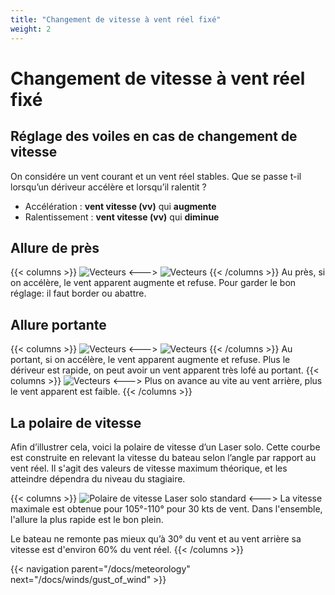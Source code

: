 ```yaml
---
title: "Changement de vitesse à vent réel fixé"
weight: 2
---
```

# Changement de vitesse à vent réel fixé

## Réglage des voiles en cas de changement de vitesse
On considére un vent courant et un vent réel stables. 
Que se passe t-il lorsqu’un dériveur accélère et lorsqu’il ralentit ?

- Accélération : **vent vitesse (vv)** qui **augmente** 
- Ralentissement : **vent vitesse (vv)** qui **diminue**

## Allure de près
{{< columns >}}
![Vecteurs](../images/pres-serre.svg)
<--->
![Vecteurs](../images/pres-abattu.svg)
{{< /columns >}}
Au près, si on accélère, le vent apparent augmente et refuse.
Pour garder le bon réglage: il faut border ou abattre.

## Allure portante
{{< columns >}}
![Vecteurs](../images/largue.svg)
<--->
![Vecteurs](../images/largue-abattu.svg)
{{< /columns >}}
Au portant, si on accélère, le vent apparent augmente et refuse.
Plus le dériveur est rapide, on peut avoir un vent apparent très lofé au portant.
{{< columns >}}
![Vecteurs](../images/vent-arriere.svg)
<--->
Plus on avance au vite au vent arrière, plus le vent apparent est faible.
{{< /columns >}}

## La polaire de vitesse

Afin d’illustrer cela, voici la polaire de vitesse d’un Laser solo.
Cette courbe est construite en relevant la vitesse du bateau selon l’angle par rapport au vent réel.
Il s'agit des valeurs de vitesse maximum théorique, et les atteindre dépendra du niveau du stagiaire.

{{< columns >}}
![Polaire de vitesse Laser solo standard](../images/laser-polar.jpg)
<--->
La vitesse maximale est obtenue pour 105°-110° pour 30 kts de vent.
Dans l'ensemble, l'allure la plus rapide est le bon plein.

Le bateau ne remonte pas mieux qu’à 30° du vent et au vent arrière sa vitesse est d'environ 60% du vent réel.
{{< /columns >}}

{{< navigation parent="/docs/meteorology" next="/docs/winds/gust_of_wind" >}}
